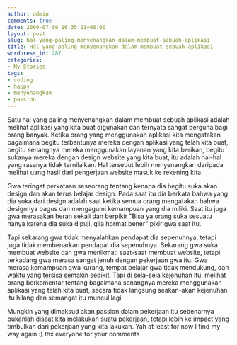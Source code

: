 ```yaml
---
author: admin
comments: true
date: 2009-07-09 16:35:21+00:00
layout: post
slug: hal-yang-paling-menyenangkan-dalam-membuat-sebuah-aplikasi
title: Hal yang paling menyenangkan dalam membuat sebuah aplikasi
wordpress_id: 287
categories:
- My Stories
tags:
- coding
- happy
- menyenangkan
- passion
---
```


Satu hal yang paling menyenangkan dalam membuat sebuah aplikasi adalah melihat aplikasi yang kita buat digunakan dan ternyata sangat berguna bagi orang banyak. Ketika orang yang menggunakan aplikasi kita mengatakan bagaimana begitu terbantunya mereka dengan aplikasi yang telah kita buat, begitu senangnya mereka menggunakan layanan yang kita berikan, begitu sukanya mereka dengan design website yang kita buat, itu adalah hal-hal yang rasanya tidak ternilaikan. Hal tersebut lebih menyenangkan daripada melihat uang hasil dari pengerjaan website masuk ke rekening kita.

Gwa teringat perkataan seseorang tentang kenapa dia begitu suka akan design dan akan terus belajar design. Pada saat itu dia berkata bahwa yang dia suka dari design adalah saat ketika semua orang mengatakan bahwa designnya bagus dan mengagumi kemampuan yang dia miliki. Saat itu juga gwa merasakan heran sekali dan berpikir "Bisa ya orang suka sesuatu hanya karena dia suka dipuji, gila hormat bener" pikir gwa saat itu.

Tapi sekarang gwa tidak menyalahkan pendapat dia sepenuhnya, tetapi juga tidak membenarkan pendapat dia sepenuhnya. Sekarang gwa suka membuat website dan gwa menikmati saat-saat membuat website, tetapi terkadang gwa merasa sangat jenuh dengan pekerjaan gwa itu. Gwa merasa kemampuan gwa kurang, tempat belajar gwa tidak mendukung, dan waktu yang tersisa semakin sedikit. Tapi di sela-sela kejenuhan itu, melihat orang berkomentar tentang bagaimana senangnya mereka menggunakan aplikasi yang telah kita buat, secara tidak langsung seakan-akan kejenuhan itu hilang dan semangat itu muncul lagi.

Mungkin yang dimaksud akan passion dalam pekerjaan itu sebenarnya bukanlah disaat kita melakukan suatu pekerjaan, tetapi lebih ke impact yang timbulkan dari pekerjaan yang kita lakukan. Yah at least for now I find my way again :) thx everyone for your comments
